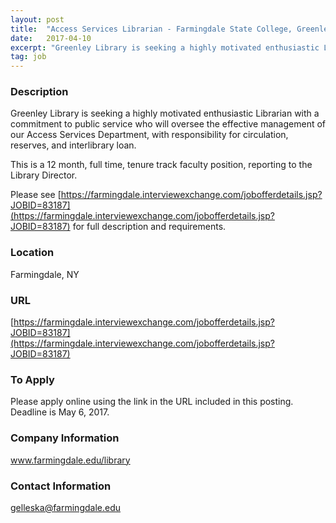 ```yaml
---
layout: post
title:  "Access Services Librarian - Farmingdale State College, Greenley Library"
date:   2017-04-10
excerpt: "Greenley Library is seeking a highly motivated enthusiastic Librarian with a commitment to public service who will oversee the effective management of our Access Services Department, with responsibility for circulation, reserves, and interlibrary loan. This is a 12 month, full time, tenure track faculty position, reporting to the Library Director...."
tag: job
---
```


### Description   

Greenley Library is seeking a highly motivated enthusiastic Librarian with a commitment to public service who will oversee the effective management of our Access Services Department, with responsibility for circulation, reserves, and interlibrary loan. 

This is a 12 month, full time, tenure track faculty position, reporting to the Library Director.

Please see [https://farmingdale.interviewexchange.com/jobofferdetails.jsp?JOBID=83187](https://farmingdale.interviewexchange.com/jobofferdetails.jsp?JOBID=83187) for full description and requirements.








### Location   

Farmingdale, NY


### URL   

[https://farmingdale.interviewexchange.com/jobofferdetails.jsp?JOBID=83187](https://farmingdale.interviewexchange.com/jobofferdetails.jsp?JOBID=83187)

### To Apply   

Please apply online using the link in the URL included in this posting.  Deadline is May 6, 2017.


### Company Information   

www.farmingdale.edu/library


### Contact Information   

gelleska@farmingdale.edu

